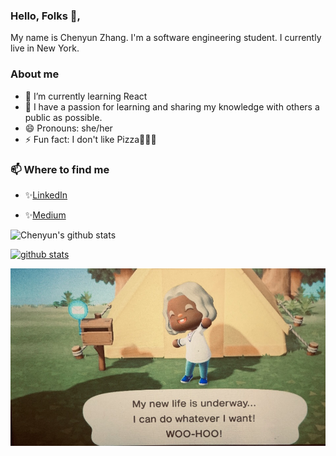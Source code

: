 ### Hello, Folks 👋,

My name is Chenyun Zhang. I'm a software engineering student. I currently live in New York.  

### About me 
- 🌱 I’m currently learning React
- 👯 I have a passion for learning and sharing my knowledge with others a public as possible.
- 😄 Pronouns: she/her
- ⚡ Fun fact: I don't like Pizza🍕🍕🍕

### 📫 Where to find me
- ✨[LinkedIn](www.linkedin.com/in/tracy-zhang-link816) 

- ✨[Medium](https://medium.com/@morningchenyun)

![Chenyun's github stats](https://github-readme-stats.vercel.app/api?username=ChenyunZhang&count_private=true)

[![github stats](https://github-readme-stats.vercel.app/api?username=ChenyunZhang)](https://github.com/ChenyunZhang/github-readme-stats)

![Image](https://github.com/ChenyunZhang/ChenyunZhang/blob/main/AC.jpg?raw=true)
